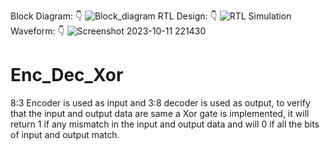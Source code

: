 Block Diagram: 👇
![Block_diagram](https://github.com/nishit0072e/Enc_Dec_Xor/assets/65007263/1187f515-12f6-4706-81c3-cf6944c90f50)
RTL Design: 👇
![RTL](https://github.com/nishit0072e/Enc_Dec_Xor/assets/65007263/091a41e0-50aa-4f63-ad2e-d38f079b16e7)
Simulation Waveform: 👇
![Screenshot 2023-10-11 221430](https://github.com/nishit0072e/Enc_Dec_Xor/assets/65007263/782234d5-fb02-46ad-b883-7ffcf1bd304a)
# Enc_Dec_Xor
8:3 Encoder is used as input and  3:8 decoder is used as output, to verify that the input and output data are same a Xor gate is implemented, it will return 1 if any mismatch in the input and output data and will 0 if all the bits of input and output match.
